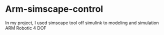 # Arm-simscape-control
In my project, I used simscape tool off simulink to modeling and simulation ARM Robotic 4 DOF
